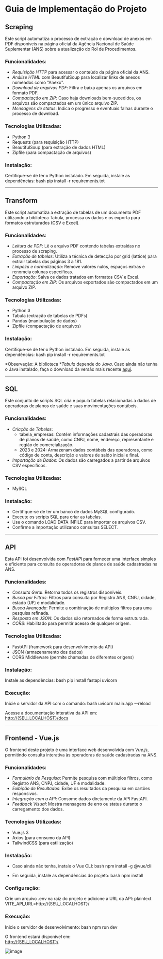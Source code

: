 # Guia de Implementação do Projeto

## Scraping

Este script automatiza o processo de extração e download de anexos em PDF disponíveis na página oficial da Agência Nacional de Saúde Suplementar (ANS) sobre a atualização do Rol de Procedimentos.

### Funcionalidades:
- *Requisição HTTP* para acessar o conteúdo da página oficial da ANS.
- *Análise HTML* com BeautifulSoup para localizar links de anexos nomeados como "Anexo".
- *Download de arquivos PDF*: Filtra e baixa apenas os arquivos em formato PDF.
- *Compactação em ZIP*: Caso haja downloads bem-sucedidos, os arquivos são compactados em um único arquivo ZIP.
- *Mensagens de status*: Indica o progresso e eventuais falhas durante o processo de download.

### Tecnologias Utilizadas:
- Python 3
- Requests (para requisição HTTP)
- BeautifulSoup (para extração de dados HTML)
- Zipfile (para compactação de arquivos)

### Instalação:
Certifique-se de ter o Python instalado. Em seguida, instale as dependências:
bash
pip install -r requirements.txt


---

## Transform

Este script automatiza a extração de tabelas de um documento PDF utilizando a biblioteca Tabula, processa os dados e os exporta para formatos estruturados (CSV e Excel).

### Funcionalidades:
- *Leitura de PDF*: Lê o arquivo PDF contendo tabelas extraídas no processo de scraping.
- *Extração de tabelas*: Utiliza a técnica de detecção por grid (lattice) para extrair tabelas das páginas 3 a 181.
- *Limpeza e normalização*: Remove valores nulos, espaços extras e renomeia colunas específicas.
- *Exportação*: Salva os dados tratados em formatos CSV e Excel.
- *Compactação em ZIP*: Os arquivos exportados são compactados em um arquivo ZIP.

### Tecnologias Utilizadas:
- Python 3
- Tabula (extração de tabelas de PDFs)
- Pandas (manipulação de dados)
- Zipfile (compactação de arquivos)

### Instalação:
Certifique-se de ter o Python instalado. Em seguida, instale as dependências:
bash
pip install -r requirements.txt


*Observação: A biblioteca **Tabula* depende do *Java*. Caso ainda não tenha o Java instalado, faça o download da versão mais recente [aqui](https://www.java.com/pt-BR/download/).

---

## SQL

Este conjunto de scripts SQL cria e popula tabelas relacionadas a dados de operadoras de planos de saúde e suas movimentações contábeis.

### Funcionalidades:
- *Criação de Tabelas*:
  - tabela_empresas: Contém informações cadastrais das operadoras de planos de saúde, como CNPJ, nome, endereço, representante e região de comercialização.
  - 2023 e 2024: Armazenam dados contábeis das operadoras, como código de conta, descrição e valores de saldo inicial e final.
- *Importação de Dados*: Os dados são carregados a partir de arquivos CSV específicos.

### Tecnologias Utilizadas:
- MySQL

### Instalação:
- Certifique-se de ter um banco de dados MySQL configurado.
- Execute os scripts SQL para criar as tabelas.
- Use o comando LOAD DATA INFILE para importar os arquivos CSV.
- Confirme a importação utilizando consultas SELECT.

---

## API

Esta API foi desenvolvida com *FastAPI* para fornecer uma interface simples e eficiente para consulta de operadoras de planos de saúde cadastradas na ANS.

### Funcionalidades:
- *Consulta Geral*: Retorna todos os registros disponíveis.
- *Busca por Filtros*: Filtros para consulta por Registro ANS, CNPJ, cidade, estado (UF) e modalidade.
- *Busca Avançada*: Permite a combinação de múltiplos filtros para uma pesquisa refinada.
- *Resposta em JSON*: Os dados são retornados de forma estruturada.
- *CORS*: Habilitado para permitir acesso de qualquer origem.

### Tecnologias Utilizadas:
- FastAPI (framework para desenvolvimento da API)
- JSON (armazenamento dos dados)
- CORS Middleware (permite chamadas de diferentes origens)

### Instalação:
Instale as dependências:
bash
pip install fastapi uvicorn


### Execução:
Inicie o servidor da API com o comando:
bash
uvicorn main:app --reload


Acesse a documentação interativa da API em:
[http://{SEU_LOCALHOST}/docs](http://{SEU_LOCALHOST}/docs)

---

## Frontend - Vue.js

O frontend deste projeto é uma interface web desenvolvida com *Vue.js*, permitindo consulta interativa às operadoras de saúde cadastradas na ANS.

### Funcionalidades:
- *Formulário de Pesquisa*: Permite pesquisa com múltiplos filtros, como Registro ANS, CNPJ, cidade, UF e modalidade.
- *Exibição de Resultados*: Exibe os resultados da pesquisa em cartões responsivos.
- *Integração com a API*: Consome dados diretamente da API FastAPI.
- *Feedback Visual*: Mostra mensagens de erro ou status durante o carregamento dos dados.

### Tecnologias Utilizadas:
- Vue.js 3
- Axios (para consumo da API)
- TailwindCSS (para estilização)

### Instalação:
- Caso ainda não tenha, instale o Vue CLI:
  bash
  npm install -g @vue/cli
  
- Em seguida, instale as dependências do projeto:
  bash
  npm install

  
### Configuração:
Crie um arquivo .env na raiz do projeto e adicione a URL da API:
plaintext
VITE_API_URL=http://{SEU_LOCALHOST}/


### Execução:
Inicie o servidor de desenvolvimento:
bash
npm run dev


O frontend estará disponível em:  
[http://{SEU_LOCALHOST}/](http://{SEU_LOCALHOST}/)


![image](https://github.com/user-attachments/assets/b04b5c68-ae43-43a6-84eb-537444d4a880)
